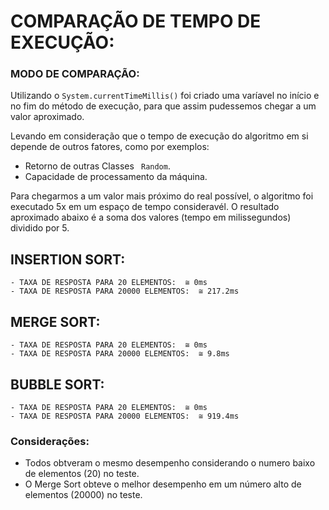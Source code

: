 # COMPARAÇÃO DE TEMPO DE EXECUÇÃO:

### MODO DE COMPARAÇÃO:

Utilizando o ````System.currentTimeMillis()```` foi criado uma varíavel no início e no fim do método de execução, para que assim pudessemos chegar a um valor aproximado.

Levando em consideração que o tempo de execução do algoritmo em si depende de outros fatores, como por exemplos:

- Retorno de outras Classes ```` Random````.
- Capacidade de processamento da máquina.

Para chegarmos a um valor mais próximo do real possível, o algoritmo foi executado 5x em um espaço de tempo consideravél.
O resultado aproximado abaixo é a soma dos valores (tempo em milissegundos) dividido por 5.

## INSERTION SORT:
    - TAXA DE RESPOSTA PARA 20 ELEMENTOS:  ≅ 0ms
    - TAXA DE RESPOSTA PARA 20000 ELEMENTOS:  ≅ 217.2ms

## MERGE SORT:
    - TAXA DE RESPOSTA PARA 20 ELEMENTOS:  ≅ 0ms
    - TAXA DE RESPOSTA PARA 20000 ELEMENTOS:  ≅ 9.8ms

## BUBBLE SORT:
    - TAXA DE RESPOSTA PARA 20 ELEMENTOS:  ≅ 0ms
    - TAXA DE RESPOSTA PARA 20000 ELEMENTOS:  ≅ 919.4ms

### Considerações:

- Todos obtveram o mesmo desempenho considerando o numero baixo de elementos (20) no teste.
- O Merge Sort obteve o melhor desempenho em um número alto de elementos (20000) no teste.

